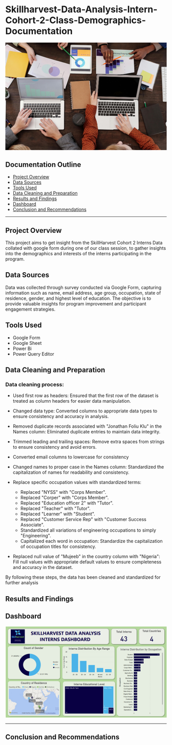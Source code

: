 # Skillharvest-Data-Analysis-Intern-Cohort-2-Class-Demographics-Documentation
<img src = "SkillHarvest.jpg">

## Documentation Outline
- [Project Overview](project-overview)
- [Data Sources](data-sources)
- [Tools Used](tools_used)
- [Data Cleaning and Preparation](data-cleaning-and-preparation)
- [Results and Findings](results-and-findings)
- [Dashboard](dashboards)
- [Conclusion and Recommendations](conclusion-and-recommendations)

---

## Project Overview
This project aims to get insight from the SkillHarvest Cohort 2 Interns Data collated with google form during one of our class session, to gather insights into the demographics and interests of the interns participating in the program.

## Data Sources
Data was collected through survey conducted via Google Form, capturing information such as name, email address, age group, occupation, state of residence, gender, and highest level of education. The objective is to provide valuable insights for program improvement and participant engagement strategies.

## Tools Used
- Google Form
- Google Sheet
- Power Bi
- Power Query Editor

## Data Cleaning and Preparation
### Data cleaning process:

- Used first row as headers: Ensured that the first row of the dataset is treated as column headers for easier data manipulation.

- Changed data type: Converted columns to appropriate data types to ensure consistency and accuracy in analysis.

- Removed duplicate records associated with "Jonathan Foliu Klu" in the Names column: Eliminated duplicate entries to maintain data integrity.

- Trimmed leading and trailing spaces: Remove extra spaces from strings to ensure consistency and avoid errors.

- Converted email columns to lowercase for consistency

- Changed names to proper case in the Names column: Standardized the capitalization of names for readability and consistency.

- Replace specific occupation values with standardized terms:

  - Replaced "NYSS" with "Corps Member".
  - Replaced "Corper" with "Corps Member".
  - Replaced "Education officer 2" with "Tutor".
  - Replaced "Teacher" with "Tutor".
  - Replaced "Learner" with "Student".
  - Replaced "Customer Service Rep" with "Customer Success Associate".
  - Standardized all variations of engineering occupations to simply "Engineering".
  - Capitalized each word in occupation: Standardize the capitalization of occupation titles for consistency.

- Replaced null value of "Mujeeb" in the country column with "Nigeria": Fill null values with appropriate default values to ensure completeness and accuracy in the dataset.

By following these steps, the data has been cleaned and standardized for further analysis

## Results and Findings

## Dashboard
<img src = "CLASS PROJECT_2.png">

---
## Conclusion and Recommendations
